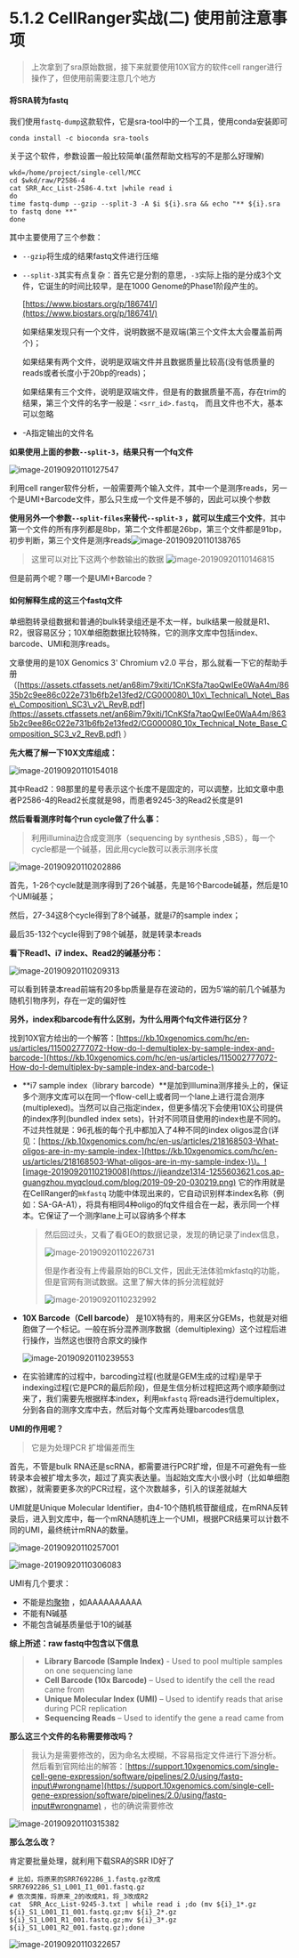 # 5.1.2 CellRanger实战\(二\) 使用前注意事项

> 上次拿到了sra原始数据，接下来就要使用10X官方的软件cell ranger进行操作了，但使用前需要注意几个地方

#### 将SRA转为fastq

我们使用`fastq-dump`这款软件，它是sra-tool中的一个工具，使用conda安装即可

```text
conda install -c bioconda sra-tools
```

关于这个软件，参数设置一般比较简单\(虽然帮助文档写的不是那么好理解\)

```text
wkd=/home/project/single-cell/MCC
cd $wkd/raw/P2586-4
cat SRR_Acc_List-2586-4.txt |while read i
do
time fastq-dump --gzip --split-3 -A $i ${i}.sra && echo "** ${i}.sra to fastq done **"
done
```

其中主要使用了三个参数：

* `--gzip`将生成的结果fastq文件进行压缩
* `--split-3`其实有点复杂：首先它是分割的意思，`-3`实际上指的是分成3个文件，它诞生的时间比较早，是在1000 Genome的Phase1阶段产生的。

  [https://www.biostars.org/p/186741/](https://www.biostars.org/p/186741/)

  如果结果发现只有一个文件，说明数据不是双端\(第三个文件太大会覆盖前两个\)；

  如果结果有两个文件，说明是双端文件并且数据质量比较高\(没有低质量的reads或者长度小于20bp的reads\)；

  如果结果有三个文件，说明是双端文件，但是有的数据质量不高，存在trim的结果，第三个文件的名字一般是：`<srr_id>.fastq`， 而且文件也不大，基本可以忽略

* -A指定输出的文件名

**如果使用上面的参数`--split-3`，结果只有一个fq文件**

![image-20190920110127547](https://jieandze1314-1255603621.cos.ap-guangzhou.myqcloud.com/blog/2019-09-20-030127.png)

利用cell ranger软件分析，一般需要两个输入文件，其中一个是测序reads，另一个是UMI+Barcode文件，那么只生成一个文件是不够的，因此可以换个参数

**使用另外一个参数`--split-files`来替代`--split-3` ，就可以生成三个文件**，其中第一个文件的所有序列都是8bp，第二个文件都是26bp，第三个文件都是91bp，初步判断，第三个文件是测序reads![image-20190920110138765](https://jieandze1314-1255603621.cos.ap-guangzhou.myqcloud.com/blog/2019-09-20-030139.png)

> 这里可以对比下这两个参数输出的数据 ![image-20190920110146815](https://jieandze1314-1255603621.cos.ap-guangzhou.myqcloud.com/blog/2019-09-20-030147.png)

但是前两个呢？哪一个是UMI+Barcode？

#### 如何解释生成的这三个fastq文件

单细胞转录组数据和普通的bulk转录组还是不太一样，bulk结果一般就是R1、R2，很容易区分；10X单细胞数据比较特殊，它的测序文库中包括index、barcode、UMI和测序reads。

文章使用的是10X Genomics 3' Chromium v2.0 平台，那么就看一下它的帮助手册（[https://assets.ctfassets.net/an68im79xiti/1CnKSfa7taoQwIEe0WaA4m/8635b2c9ee86c022e731b6fb2e13fed2/CG000080\_10x\_Technical\_Note\_Base\_Composition\_SC3\_v2\_RevB.pdf](https://assets.ctfassets.net/an68im79xiti/1CnKSfa7taoQwIEe0WaA4m/8635b2c9ee86c022e731b6fb2e13fed2/CG000080_10x_Technical_Note_Base_Composition_SC3_v2_RevB.pdf) ）

**先大概了解一下10X文库组成：**

![image-20190920110154018](https://jieandze1314-1255603621.cos.ap-guangzhou.myqcloud.com/blog/2019-09-20-030154.png)

其中Read2：98那里的星号表示这个长度不是固定的，可以调整，比如文章中患者P2586-4的Read2长度就是98，而患者9245-3的Read2长度是91

**然后看看测序时每个run cycle做了什么事：**

> 利用illumina边合成变测序（sequencing by synthesis ,SBS），每一个cycle都是一个碱基，因此用cycle数可以表示测序长度

![image-20190920110202886](https://jieandze1314-1255603621.cos.ap-guangzhou.myqcloud.com/blog/2019-09-20-030203.png)

首先，1-26个cycle就是测序得到了26个碱基，先是16个Barcode碱基，然后是10个UMI碱基；

然后，27-34这8个cycle得到了8个碱基，就是i7的sample index；

最后35-132个cycle得到了98个碱基，就是转录本reads

**看下Read1、i7 index、Read2的碱基分布：**

![image-20190920110209313](https://jieandze1314-1255603621.cos.ap-guangzhou.myqcloud.com/blog/2019-09-20-030209.png)

可以看到转录本read前端有20多bp质量是存在波动的，因为5’端的前几个碱基为随机引物序列，存在一定的偏好性

**另外，index和barcode有什么区别，为什么用两个fq文件进行区分？**

找到10X官方给出的一个解答：[https://kb.10xgenomics.com/hc/en-us/articles/115002777072-How-do-I-demultiplex-by-sample-index-and-barcode-](https://kb.10xgenomics.com/hc/en-us/articles/115002777072-How-do-I-demultiplex-by-sample-index-and-barcode-)

* **i7 sample index（library barcode）**是加到Illumina测序接头上的，保证多个测序文库可以在同一个flow-cell上或者同一个lane上进行混合测序\(multiplexed\)。当然可以自己指定index，但更多情况下会使用10X公司提供的index序列\(bundled index sets\)，针对不同项目使用的index也是不同的。不过共性就是：96孔板的每个孔中都加入了4种不同的index oligos混合\(详见：[https://kb.10xgenomics.com/hc/en-us/articles/218168503-What-oligos-are-in-my-sample-index-](https://kb.10xgenomics.com/hc/en-us/articles/218168503-What-oligos-are-in-my-sample-index-)\)。![image-20190920110219008](https://jieandze1314-1255603621.cos.ap-guangzhou.myqcloud.com/blog/2019-09-20-030219.png) 它的作用就是在CellRanger的`mkfastq` 功能中体现出来的，它自动识别样本index名称（例如：SA-GA-A1），将具有相同4种oligo的fq文件组合在一起，表示同一个样本。它保证了一个测序lane上可以容纳多个样本

  > 然后回过头，又看了看GEO的数据记录，发现的确记录了index信息，
  >
  > ![image-20190920110226731](https://jieandze1314-1255603621.cos.ap-guangzhou.myqcloud.com/blog/2019-09-20-030227.png)
  >
  > 但是作者没有上传最原始的BCL文件，因此无法体验mkfastq的功能，但是官网有测试数据。这里了解大体的拆分流程就好
  >
  > ![image-20190920110232992](https://jieandze1314-1255603621.cos.ap-guangzhou.myqcloud.com/blog/2019-09-20-030233.png)

* **10X Barcode（Cell barcode）** 是10X特有的，用来区分GEMs，也就是对细胞做了一个标记。一般在拆分混养测序数据（demultiplexing）这个过程后进行操作，当然这也很符合原文的操作

  ![image-20190920110239553](https://jieandze1314-1255603621.cos.ap-guangzhou.myqcloud.com/blog/2019-09-20-030239.png)

* 在实验建库的过程中，barcoding过程\(也就是GEM生成的过程\)是早于indexing过程\(它是PCR的最后阶段\)，但是生信分析过程把这两个顺序颠倒过来了，我们需要先根据样本index，利用`mkfastq` 将reads进行demultiplex，分到各自的测序文库中去，然后对每个文库再处理barcodes信息

**UMI的作用呢？**

> 它是为处理PCR 扩增偏差而生

首先，不管是bulk RNA还是scRNA，都需要进行PCR扩增，但是不可避免有一些转录本会被扩增太多次，超过了真实表达量。当起始文库大小很小时（比如单细胞数据），就需要更多次的PCR过程，这个次数越多，引入的误差就越大

UMI就是Unique Molecular Identifier，由4-10个随机核苷酸组成，在mRNA反转录后，进入到文库中，每一个mRNA随机连上一个UMI，根据PCR结果可以计数不同的UMI，最终统计mRNA的数量。

![image-20190920110257001](https://jieandze1314-1255603621.cos.ap-guangzhou.myqcloud.com/blog/2019-09-20-030257.png)

![image-20190920110306083](https://jieandze1314-1255603621.cos.ap-guangzhou.myqcloud.com/blog/2019-09-20-030306.png)

UMI有几个要求：

* 不能是[均聚物](https://zh.wikipedia.org/zh-hans/%E5%9D%87%E8%81%9A%E7%89%A9) ，如AAAAAAAAAA
* 不能有N碱基
* 不能包含碱基质量低于10的碱基

**综上所述：raw fastq中包含以下信息**

> * **Library Barcode \(Sample Index\)** - Used to pool multiple samples on one sequencing lane
> * **Cell Barcode \(10x Barcode\)** – Used to identify the cell the read came from
> * **Unique Molecular Index \(UMI\)** – Used to identify reads that arise during PCR replication
> * **Sequencing Reads** – Used to identify the gene a read came from

**那么这三个文件的名称需要修改吗？**

> 我认为是需要修改的，因为命名太模糊，不容易指定文件进行下游分析。 然后看到官网给出的解答：[https://support.10xgenomics.com/single-cell-gene-expression/software/pipelines/2.0/using/fastq-input\#wrongname](https://support.10xgenomics.com/single-cell-gene-expression/software/pipelines/2.0/using/fastq-input#wrongname) ，也的确说需要修改

![image-20190920110315382](https://jieandze1314-1255603621.cos.ap-guangzhou.myqcloud.com/blog/2019-09-20-030315.png)

**那么怎么改？**

肯定要批量处理，就利用下载SRA的SRR ID好了

```text
# 比如，将原来的SRR7692286_1.fastq.gz改成SRR7692286_S1_L001_I1_001.fastq.gz
# 依次类推，将原来_2的改成R1，将_3改成R2
cat  SRR_Acc_List-9245-3.txt | while read i ;do (mv ${i}_1*.gz ${i}_S1_L001_I1_001.fastq.gz;mv ${i}_2*.gz ${i}_S1_L001_R1_001.fastq.gz;mv ${i}_3*.gz ${i}_S1_L001_R2_001.fastq.gz);done
```

![image-20190920110322657](https://jieandze1314-1255603621.cos.ap-guangzhou.myqcloud.com/blog/2019-09-20-030323.png)

